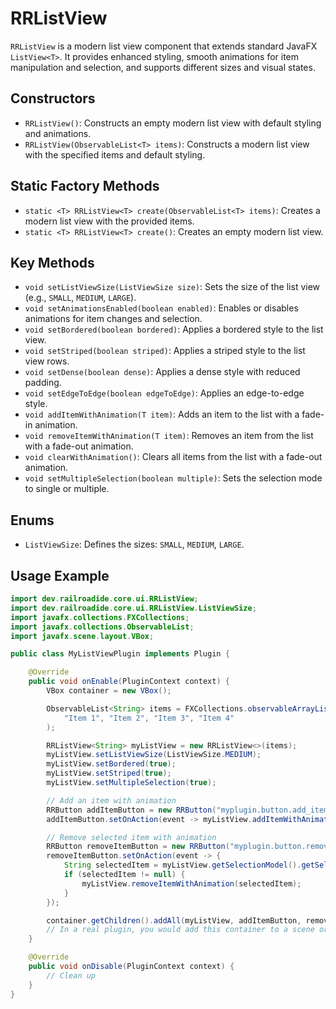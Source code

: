# RRListView

`RRListView` is a modern list view component that extends standard JavaFX `ListView<T>`. It provides enhanced styling, smooth animations for item manipulation and selection, and supports different sizes and visual states.

## Constructors

- `RRListView()`: Constructs an empty modern list view with default styling and animations.
- `RRListView(ObservableList<T> items)`: Constructs a modern list view with the specified items and default styling.

## Static Factory Methods

- `static <T> RRListView<T> create(ObservableList<T> items)`: Creates a modern list view with the provided items.
- `static <T> RRListView<T> create()`: Creates an empty modern list view.

## Key Methods

- `void setListViewSize(ListViewSize size)`: Sets the size of the list view (e.g., `SMALL`, `MEDIUM`, `LARGE`).
- `void setAnimationsEnabled(boolean enabled)`: Enables or disables animations for item changes and selection.
- `void setBordered(boolean bordered)`: Applies a bordered style to the list view.
- `void setStriped(boolean striped)`: Applies a striped style to the list view rows.
- `void setDense(boolean dense)`: Applies a dense style with reduced padding.
- `void setEdgeToEdge(boolean edgeToEdge)`: Applies an edge-to-edge style.
- `void addItemWithAnimation(T item)`: Adds an item to the list with a fade-in animation.
- `void removeItemWithAnimation(T item)`: Removes an item from the list with a fade-out animation.
- `void clearWithAnimation()`: Clears all items from the list with a fade-out animation.
- `void setMultipleSelection(boolean multiple)`: Sets the selection mode to single or multiple.

## Enums

- `ListViewSize`: Defines the sizes: `SMALL`, `MEDIUM`, `LARGE`.

## Usage Example

```java
import dev.railroadide.core.ui.RRListView;
import dev.railroadide.core.ui.RRListView.ListViewSize;
import javafx.collections.FXCollections;
import javafx.collections.ObservableList;
import javafx.scene.layout.VBox;

public class MyListViewPlugin implements Plugin {

    @Override
    public void onEnable(PluginContext context) {
        VBox container = new VBox();

        ObservableList<String> items = FXCollections.observableArrayList(
            "Item 1", "Item 2", "Item 3", "Item 4"
        );

        RRListView<String> myListView = new RRListView<>(items);
        myListView.setListViewSize(ListViewSize.MEDIUM);
        myListView.setBordered(true);
        myListView.setStriped(true);
        myListView.setMultipleSelection(true);

        // Add an item with animation
        RRButton addItemButton = new RRButton("myplugin.button.add_item");
        addItemButton.setOnAction(event -> myListView.addItemWithAnimation("New Item " + (items.size() + 1)));

        // Remove selected item with animation
        RRButton removeItemButton = new RRButton("myplugin.button.remove_item");
        removeItemButton.setOnAction(event -> {
            String selectedItem = myListView.getSelectionModel().getSelectedItem();
            if (selectedItem != null) {
                myListView.removeItemWithAnimation(selectedItem);
            }
        });

        container.getChildren().addAll(myListView, addItemButton, removeItemButton);
        // In a real plugin, you would add this container to a scene or another layout
    }

    @Override
    public void onDisable(PluginContext context) {
        // Clean up
    }
}
```
